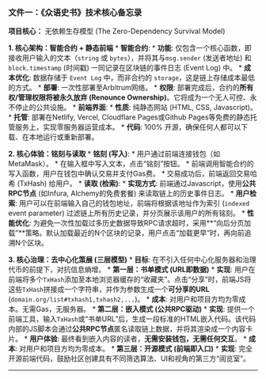 
### **文件一：《众语史书》技术核心备忘录**

**项目核心：** 无依赖生存模型 (The Zero-Dependency Survival Model)

**1. 核心架构：智能合约 + 静态前端**
    *   **智能合约**:
        *   **功能**: 仅包含一个核心函数，即接收用户输入的文本（`string` 或 `bytes`），并将其与`msg.sender` (发送者地址) 和 `block.timestamp` (时间戳) 一同记录在区块链的事件日志 (Event Log) 中。
        *   **成本优化**: 数据存储于 `Event Log` 中，而非合约的 `storage`，这是链上存储成本最低的方式。
        *   **部署**: 一次性部署至Arbitrum网络。
        *   **权限**: 部署完成后，合约的**所有权/管理权限将被永久放弃 (Renounce Ownership)**。它将成为一个无人可控、永不停止的公共设施。
    *   **前端界面**:
        *   **性质**: 纯静态网站 (HTML, CSS, Javascript)。
        *   **托管**: 部署在Netlify, Vercel, Cloudflare Pages或Github Pages等免费的静态托管服务上，实现零服务器运营成本。
        *   **代码**: 100% 开源，确保任何人都可以下载、在本地运行或重新部署。

**2. 核心体验：铭刻与读取**
    *   **铭刻 (写入)**:
        *   用户通过前端连接钱包（如MetaMask）。
        *   在输入框中写入文本，点击“铭刻”按钮。
        *   前端调用智能合约的写入函数，用户在钱包中确认交易并支付Gas费。
        *   交易成功后，前端返回交易哈希 (TxHash) 给用户。
    *   **读取 (检索)**:
        *   **实现方式**: 前端通过Javascript，使用**公共RPC节点** (如Infura, Alchemy的免费套餐) 来读取链上的历史事件日志。
        *   **用户检索**: 用户可以在前端输入自己的钱包地址，前端将根据该地址作为索引 (`indexed` event parameter) 过滤链上所有历史记录，并分页展示该用户的所有铭刻。
        *   **性能优化**: 为避免一次性加载过多历史数据导致RPC请求超时，采用**“向后分页加载”**策略。默认加载最近的N个区块的记录，用户点击“加载更早”时，再向前追溯N个区块。

**3. 核心治理：去中心化策展 (三层模型)**
    *   **目标**: 在不引入任何中心化服务器和治理代币的前提下，对抗信息熵增。
    *   **第一层：书单模式 (URL即数据)**
        *   **实现**: 用户在前端将多个`TxHash`添加至本地浏览器缓存的“收藏夹”。点击“分享”时，前端JS将这些`TxHash`拼接成一个字符串，并作为参数生成一个**可分享的URL** (`domain.org/list#txhash1,txhash2,...`)。
        *   **成本**: 对用户和项目方均为零成本。无需Gas，无服务器。
    *   **第二层：嵌入模式 (公共RPC驱动)**
        *   **实现**: 提供一个前端工具，输入`TxHash`或“书单URL”后，生成一段标准的HTML嵌入代码。该代码内部的JS脚本会通过**公共RPC节点**匿名读取链上数据，并将其渲染成一个内容卡片。
        *   **用户体验**: 最终看到嵌入内容的读者，**无需安装钱包，无需任何交互**。
        *   **成本**: 对用户和项目方均为零成本。
    *   **第三层：开源模式 (前端即入口)**
        *   **实现**: 完全开源前端代码，鼓励社区创建具有不同筛选算法、UI和视角的第三方“阅览室”。

---

